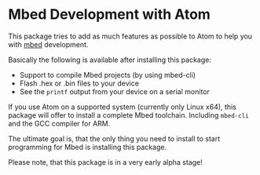 # Mbed Development with Atom

This package tries to add as much features as possible to Atom to help you with [mbed](https://www.mbed.com/) development.

Basically the following is available after installing this package:

* Support to compile Mbed projects (by using mbed-cli)
* Flash .hex or .bin files to your device
* See the `printf` output from your device on a serial monitor

If you use Atom on a supported system (currently only Linux x64), this package will offer to install a complete Mbed toolchain. Including `mbed-cli` and the GCC compiler for ARM.

The ultimate goal is, that the only thing you need to install to start programming for Mbed is installing this package.

Please note, that this package is in a very early alpha stage!
